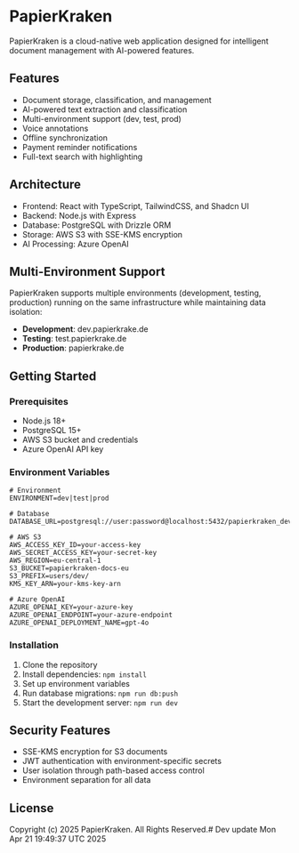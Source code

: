 # PapierKraken

PapierKraken is a cloud-native web application designed for intelligent document management with AI-powered features.

## Features

- Document storage, classification, and management
- AI-powered text extraction and classification
- Multi-environment support (dev, test, prod)
- Voice annotations
- Offline synchronization
- Payment reminder notifications
- Full-text search with highlighting

## Architecture

- Frontend: React with TypeScript, TailwindCSS, and Shadcn UI
- Backend: Node.js with Express
- Database: PostgreSQL with Drizzle ORM
- Storage: AWS S3 with SSE-KMS encryption
- AI Processing: Azure OpenAI

## Multi-Environment Support

PapierKraken supports multiple environments (development, testing, production) running on the same infrastructure while maintaining data isolation:

- **Development**: dev.papierkrake.de
- **Testing**: test.papierkrake.de 
- **Production**: papierkrake.de

## Getting Started

### Prerequisites

- Node.js 18+
- PostgreSQL 15+
- AWS S3 bucket and credentials
- Azure OpenAI API key

### Environment Variables

```
# Environment
ENVIRONMENT=dev|test|prod

# Database
DATABASE_URL=postgresql://user:password@localhost:5432/papierkraken_dev

# AWS S3
AWS_ACCESS_KEY_ID=your-access-key
AWS_SECRET_ACCESS_KEY=your-secret-key
AWS_REGION=eu-central-1
S3_BUCKET=papierkraken-docs-eu
S3_PREFIX=users/dev/
KMS_KEY_ARN=your-kms-key-arn

# Azure OpenAI
AZURE_OPENAI_KEY=your-azure-key
AZURE_OPENAI_ENDPOINT=your-azure-endpoint
AZURE_OPENAI_DEPLOYMENT_NAME=gpt-4o
```

### Installation

1. Clone the repository
2. Install dependencies: `npm install`
3. Set up environment variables
4. Run database migrations: `npm run db:push`
5. Start the development server: `npm run dev`

## Security Features

- SSE-KMS encryption for S3 documents
- JWT authentication with environment-specific secrets
- User isolation through path-based access control
- Environment separation for all data

## License

Copyright (c) 2025 PapierKraken. All Rights Reserved.# Dev update Mon Apr 21 19:49:37 UTC 2025
